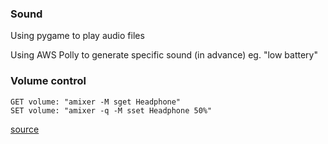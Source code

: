 ### Sound

Using pygame to play audio files

Using AWS Polly to generate specific sound (in advance) eg. "low battery"

### Volume control

```
GET volume: "amixer -M sget Headphone"
SET volume: "amixer -q -M sset Headphone 50%"
```

[source](https://forums.raspberrypi.com/viewtopic.php?t=233309)